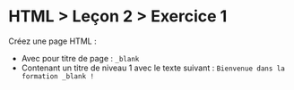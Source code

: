 # HTML > Leçon 2 > Exercice 1

Créez une page HTML :
* Avec pour titre de page : `_blank`
* Contenant un titre de niveau 1 avec le texte suivant : `Bienvenue dans la formation _blank !`
